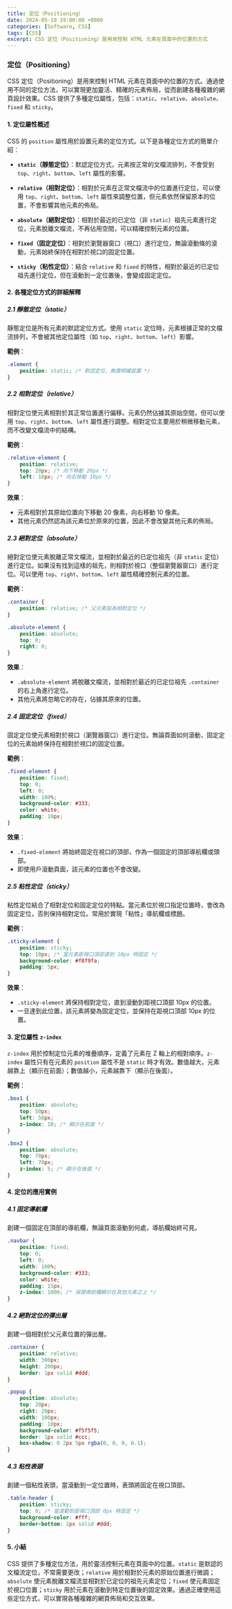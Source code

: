 ```yaml
---
title: 定位（Positioning）
date: 2024-05-10 19:00:00 +0800
categories: [Software, CSS]
tags: [CSS] 
excerpt: CSS 定位（Positioning）是用來控制 HTML 元素在頁面中的位置的方式
---
```


### 定位（Positioning）

CSS 定位（Positioning）是用來控制 HTML 元素在頁面中的位置的方式。通過使用不同的定位方法，可以實現更加靈活、精確的元素佈局，從而創建各種複雜的網頁設計效果。CSS 提供了多種定位屬性，包括：`static`、`relative`、`absolute`、`fixed` 和 `sticky`。

#### 1. 定位屬性概述

CSS 的 `position` 屬性用於設置元素的定位方式。以下是各種定位方式的簡單介紹：

- **`static`（靜態定位）**：默認定位方式，元素按正常的文檔流排列，不會受到 `top`、`right`、`bottom`、`left` 屬性的影響。
  
- **`relative`（相對定位）**：相對於元素在正常文檔流中的位置進行定位，可以使用 `top`、`right`、`bottom`、`left` 屬性來調整位置，但元素依然保留原本的位置，不會影響其他元素的佈局。

- **`absolute`（絕對定位）**：相對於最近的已定位（非 `static`）祖先元素進行定位，元素脫離文檔流，不再佔用空間，可以精確控制元素的位置。

- **`fixed`（固定定位）**：相對於瀏覽器窗口（視口）進行定位，無論滾動條的滾動，元素始終保持在相對於視口的固定位置。

- **`sticky`（粘性定位）**：結合 `relative` 和 `fixed` 的特性，相對於最近的已定位祖先進行定位，但在滾動到一定位置後，會變成固定定位。

#### 2. 各種定位方式的詳細解釋

##### 2.1 靜態定位（static）

靜態定位是所有元素的默認定位方式。使用 `static` 定位時，元素根據正常的文檔流排列，不會被其他定位屬性（如 `top`、`right`、`bottom`、`left`）影響。

**範例**：
```css
.element {
    position: static; /* 默認定位，無需明確設置 */
}
```

##### 2.2 相對定位（relative）

相對定位使元素相對於其正常位置進行偏移。元素仍然佔據其原始空間，但可以使用 `top`、`right`、`bottom`、`left` 屬性進行調整。相對定位主要用於稍微移動元素，而不改變文檔流中的結構。

**範例**：
```css
.relative-element {
    position: relative;
    top: 20px; /* 向下移動 20px */
    left: 10px; /* 向右移動 10px */
}
```

**效果**：
- 元素相對於其原始位置向下移動 20 像素，向右移動 10 像素。
- 其他元素仍然認為該元素位於原來的位置，因此不會改變其他元素的佈局。

##### 2.3 絕對定位（absolute）

絕對定位使元素脫離正常文檔流，並相對於最近的已定位祖先（非 `static` 定位）進行定位。如果沒有找到這樣的祖先，則相對於視口（整個瀏覽器窗口）進行定位。可以使用 `top`、`right`、`bottom`、`left` 屬性精確控制元素的位置。

**範例**：
```css
.container {
    position: relative; /* 父元素設為相對定位 */
}

.absolute-element {
    position: absolute;
    top: 0;
    right: 0;
}
```

**效果**：
- `.absolute-element` 將脫離文檔流，並相對於最近的已定位祖先 `.container` 的右上角進行定位。
- 其他元素將忽略它的存在，佔據其原來的位置。

##### 2.4 固定定位（fixed）

固定定位使元素相對於視口（瀏覽器窗口）進行定位。無論頁面如何滾動，固定定位的元素始終保持在相對於視口的固定位置。

**範例**：
```css
.fixed-element {
    position: fixed;
    top: 0;
    left: 0;
    width: 100%;
    background-color: #333;
    color: white;
    padding: 10px;
}
```

**效果**：
- `.fixed-element` 將始終固定在視口的頂部，作為一個固定的頂部導航欄或頭部。
- 即使用戶滾動頁面，該元素的位置也不會改變。

##### 2.5 粘性定位（sticky）

粘性定位結合了相對定位和固定定位的特點。當元素位於視口指定位置時，會改為固定定位，否則保持相對定位。常用於實現「粘性」導航欄或標題。

**範例**：
```css
.sticky-element {
    position: sticky;
    top: 10px; /* 當元素距視口頂部達到 10px 時固定 */
    background-color: #f8f9fa;
    padding: 5px;
}
```

**效果**：
- `.sticky-element` 將保持相對定位，直到滾動到距視口頂部 10px 的位置。
- 一旦達到此位置，該元素將變為固定定位，並保持在距視口頂部 10px 的位置。

#### 3. 定位屬性 `z-index`

`z-index` 用於控制定位元素的堆疊順序，定義了元素在 Z 軸上的相對順序。`z-index` 屬性只有在元素的 `position` 屬性不是 `static` 時才有效。數值越大，元素越靠上（顯示在前面）；數值越小，元素越靠下（顯示在後面）。

**範例**：
```css
.box1 {
    position: absolute;
    top: 50px;
    left: 50px;
    z-index: 10; /* 顯示在前面 */
}

.box2 {
    position: absolute;
    top: 70px;
    left: 70px;
    z-index: 5; /* 顯示在後面 */
}
```

#### 4. 定位的應用實例

##### 4.1 固定導航欄

創建一個固定在頂部的導航欄，無論頁面滾動到何處，導航欄始終可見。

```css
.navbar {
    position: fixed;
    top: 0;
    left: 0;
    width: 100%;
    background-color: #333;
    color: white;
    padding: 15px;
    z-index: 1000; /* 保證導航欄顯示在其他元素之上 */
}
```

##### 4.2 絕對定位的彈出層

創建一個相對於父元素位置的彈出層。

```css
.container {
    position: relative;
    width: 300px;
    height: 200px;
    border: 1px solid #ddd;
}

.popup {
    position: absolute;
    top: 20px;
    right: 20px;
    width: 100px;
    padding: 10px;
    background-color: #f5f5f5;
    border: 1px solid #ccc;
    box-shadow: 0 2px 5px rgba(0, 0, 0, 0.1);
}
```

##### 4.3 粘性表頭

創建一個粘性表頭，當滾動到一定位置時，表頭將固定在視口頂部。

```css
.table-header {
    position: sticky;
    top: 0; /* 當滾動到距視口頂部 0px 時固定 */
    background-color: #fff;
    border-bottom: 2px solid #ddd;
}
```

#### 5. 小結

CSS 提供了多種定位方法，用於靈活控制元素在頁面中的位置。`static` 是默認的文檔流定位，不常需要更改；`relative` 用於相對於元素的原始位置進行微調；`absolute` 使元素脫離文檔流並相對於已定位的祖先元素定位；`fixed` 使元素固定於視口位置；`sticky` 用於元素在滾動到特定位置後的固定效果。通過正確使用這些定位方式，可以實現各種複雜的網頁佈局和交互效果。
